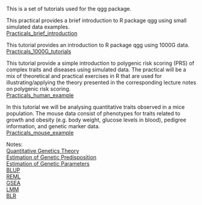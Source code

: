 This is a set of tutorials used for the qgg package.  


This practical provides a brief introduction to R package qgg using small simulated data examples.  
[Practicals_brief_introduction](https://psoerensen.github.io/qgtutorials/Quick-tutorials-for-qgg-package.pdf)  


This tutorial provides an introduction to R package qgg using 1000G data.  
[Practicals_1000G_tutorials](https://psoerensen.github.io/qgtutorials/1000G-tutorials-for-qgg-package.pdf)  


This tutorial provide a simple introduction to polygenic risk scoring (PRS) of complex
traits and diseases using simulated data. The practical will be a mix of theoretical and practical exercises in R that are used for
illustrating/applying the theory presented in the corresponding lecture notes on polygenic risk scoring.  
[Practicals_human_example](https://psoerensen.github.io/qgtutorials/Practicals_human_example.pdf)  


In this tutorial we will be analysing quantitative traits observed in a mice population. The mouse data
consist of phenotypes for traits related to growth and obesity (e.g. body weight, glucose levels in blood),
pedigree information, and genetic marker data.  
[Practicals_mouse_example](https://psoerensen.github.io/qgtutorials/Practicals_mouse_example.pdf)  


Notes:  
[Quantitative Genetics Theory](https://psoerensen.github.io/qgnotes/Quantitative_Genetics_Theory.pdf)  
[Estimation of Genetic Predisposition](https://psoerensen.github.io/qgnotes/Estimation_of_Genetic_Predisposition.pdf)  
[Estimation of Genetic Parameters](https://psoerensen.github.io/qgnotes/Estimation_of_Genetic_Parameters.pdf)  
[BLUP](https://psoerensen.github.io/qgnotes/BLUP.pdf)  
[REML](https://psoerensen.github.io/qgnotes/REML.pdf)  
[GSEA](https://psoerensen.github.io/qgnotes/GSEA.pdf)  
[LMM](https://psoerensen.github.io/qgnotes/LMM.pdf)  
[BLR](https://psoerensen.github.io/qgnotes/BLR.pdf)  



